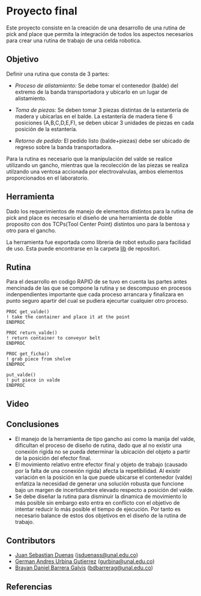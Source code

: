 # Proyecto final 
Este proyecto consiste en la creación de una desarrollo de una rutina de pick and place que permita la integración de todos los aspectos necesarios para crear una rutina de trabajo de una celda robotica.


## Objetivo
Definir una rutina que consta de 3 partes:

- _Proceso de alistamiento:_ Se debe tomar el contenedor (balde) del extremo de la banda transportadora y
ubicarlo en un lugar de alistamiento. 

- _Toma de piezas:_ Se deben tomar 3 piezas distintas de la estantería de madera y ubicarlas
en el balde. La estantería de madera tiene 6 posiciones (A,B,C,D,E,F), se deben ubicar
3 unidades de piezas en cada posición de la estantería.

- _Retorno de pedido:_ El pedido listo (balde+piezas) debe ser ubicado de regreso sobre la banda transportadora.

Para la rutina es necesario que la manipulación del valde se realice utilizando un gancho, mientras que la recolección de las piezas se realiza utilzando una ventosa accionada por electrovalvulas, ambos elementos proporcionados en el laboratorio.

## Herramienta
Dado los requerimientos de manejo de elementos distintos para la rutina de pick and place es necesario el diseño de una herramienta de doble proposito con dos TCPs(Tool Center Point) distintos uno para la bentosa y otro para el gancho.


La herramienta fue exportada como libreria de robot estudio para facilidad de uso. Esta puede encontrarse  en la carpeta [lib](./lib) de repositori.

## Rutina 
Para el desarrollo en codigo RAPID de se tuvo en cuenta las partes antes mencinada de las que se compone la rutina y se descompuso en procesos indenpendientes importante que cada proceso arrancara y finalizara en punto seguro apartir del cual se pudiera ejecurtar cualquier otro proceso.

```
PROC get_valde()
! take the container and place it at the point
ENDPROC

PROC return_valde()
! return container to conveyor belt
ENDPROC

PROC get_ficha()
! grab piece from shelve
ENDPROC

put_valde()
! put piece in valde
ENDPROC
```

## Video 

## Conclusiones 
- El manejo de la herramienta de tipo gancho asi como la manija del valde, dificultan el proceso de diseño de rutina, dado que al no existir una conexión rigida no se pueda determinar la ubicación  del objeto a partir de la posición del efector final. 
- El movimiento relativo entre efector final y objeto de trabajo (causado por la falta de una conexión rigida) afecta la repetibilidad. Al existir variación en la posición en la que puede ubicarse el contenedor (valde) enfatiza la necesidad de generar una solución robusta que funcione bajo un margen de incertidumbre elevado respecto a posición del valde.
- Se debe diseñar la rutina para disminuir la dinamica de movimiento lo más posible sin embargo esto entra en conflicto con el objetivo de intentar reducir lo más posible el tiempo de ejecución. Por tanto es necesario balance de estos dos objetivos en el diseño de la rutina de trabajo. 

## Contributors
- [Juan Sebastian Duenas](https://github.com/jsduenass) (jsduenass@unal.edu.co)
- [German Andres Urbina Gutierrez](https://github.com/gurbinaUn)  (gurbina@unal.edu.co)
- [Brayan Daniel Barrera Galvis](https://github.com/brayandan) (bdbarrerag@unal.edu.co)

## Referencias

<!---
!PERS tooldata chupa_reflected:=[TRUE,[[74.07,62.084,306.409],[0.923879533,0.382683432,0,0]],[1,[0,0,1],[1,0,0,0],0,0,0]];
    !PERS tooldata gancho_reflected:=[TRUE,[[-88.879,9.998,167.25],[0.5,-0.5,-0.5,0.5]],[1,[0,0,1],[1,0,0,0],0,0,0]];
-->
